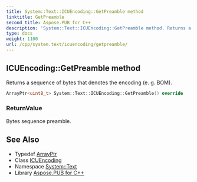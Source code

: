 ```yaml
---
title: System::Text::ICUEncoding::GetPreamble method
linktitle: GetPreamble
second_title: Aspose.PUB for C++
description: 'System::Text::ICUEncoding::GetPreamble method. Returns a sequence of bytes that denotes the encoding (e. g. BOM) in C++.'
type: docs
weight: 1100
url: /cpp/system.text/icuencoding/getpreamble/
---
```

## ICUEncoding::GetPreamble method


Returns a sequence of bytes that denotes the encoding (e. g. BOM).

```cpp
ArrayPtr<uint8_t> System::Text::ICUEncoding::GetPreamble() override
```


### ReturnValue

Bytes sequence preamble.

## See Also

* Typedef [ArrayPtr](../../../system/arrayptr/)
* Class [ICUEncoding](../)
* Namespace [System::Text](../../)
* Library [Aspose.PUB for C++](../../../)
